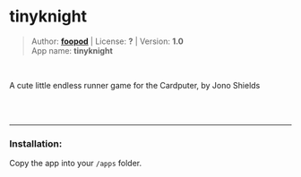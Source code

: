 <!---
This file is generated from the "details.yml" file. (Any changes here will be overwritten)
--->
# tinyknight
> Author: **[foopod](https://github.com/foopod)** | License: **?** | Version: **1.0**  
> App name: **tinyknight**
<br/>

A cute little endless runner game for the Cardputer, by Jono Shields


<br/><br/>

-----
### Installation:
Copy the app into your `/apps` folder.


